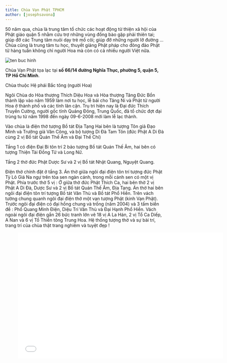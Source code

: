 ```yaml
---
title: Chùa Vạn Phật TPHCM
author: [josephsavona]
---
```


 50 năm qua, chùa là trung tâm tổ chức các hoạt động từ thiện xã hội của Phật giáo quận 5 nhằm cứu trợ những vùng đồng bào gặp phải thiên tai; giúp đỡ các Trung tâm nuôi dạy trẻ mồ côi; giúp đỡ những người lỡ đường  ... Chùa cũng là trung tâm tu học, thuyết giảng Phật pháp cho đông đảo Phật tử hàng tuần không chỉ  người Hoa mà còn có cả nhiều người Việt nữa.    

 ![ten buc hinh](http://giacngo.vn/UserImages/1/2009/08/11/chuavanphatq5_01.jpg "ten buc hinh")

 Chùa Vạn Phật tọa lạc tại **số 66/14 đường Nghĩa Thục, phường 5, quận 5, TP Hồ Chí Minh**.

Chùa thuộc Hệ phái Bắc tông (người Hoa)

Ngôi Chùa do Hòa thượng Thích Diệu Hoa và Hòa thượng Tăng Đức Bổn thành lập vào năm 1959 làm nơi tu học, lễ bái cho Tăng Ni và Phật tử người Hoa ở thành phố và các tỉnh lân cận. Trụ trì hiện nay là Đại đức Thích Truyền Cường, người gốc tỉnh Quảng Đông, Trung Quốc, đã tổ chức đợt đại trùng tu từ năm 1998 đến ngày 09-6-2008 mới làm lễ lạc thành.

Vào chùa là điện thờ tượng Bồ tát Địa Tạng Hai bên là tượng Tôn giả Đạo Minh và Trưởng giả Văn Công, và bộ tượng Di Đà Tam Tôn (đức Phật A Di Đà cùng 2 vị Bồ tát Quán Thế Âm và Đại Thế Chí) 

Tầng 1 có điện Đại Bi tôn trí 2 bảo tượng Bồ tát Quán Thế Âm, hai bên có tượng Thiện Tài Đồng Tử và Long Nữ. 

Tầng 2 thờ đức Phật Dược Sư và 2 vị Bồ tát Nhật Quang, Nguyệt Quang. 

Điện thờ chính đặt ở tầng 3. Án thờ giữa ngôi đại điện tôn trí tượng đức Phật Tỳ Lô Giá Na ngự trên tòa sen ngàn cánh, trong mỗi cánh sen có một vị Phật. Phía trước thờ 5 vị : Ở giữa thờ đức Phật Thích Ca, hai bên thờ 2 vị Phật A Di Đà, Dược Sư và 2 vị Bồ tát Quán Thế Âm, Địa Tạng. Án thờ hai bên ngôi đại điện tôn trí tượng Bồ tát Văn Thù và Bồ tát Phổ Hiền. Trên vách tường chung quanh ngôi đại điện thờ một vạn tượng Phật (kinh Vạn Phật). Trước ngôi đại điện có đại hồng chung và trống (năm 2004) và 3 tấm biển đề : Phổ Quang Minh Điện, Diệu Trí Văn Thù và Đại Hạnh Phổ Hiền. Vách ngoài ngôi đại điện gắn 26 bức tranh lớn vẽ 18 vị A La Hán, 2 vị Tổ Ca Diếp, A Nan và 6 vị Tổ Thiền tông Trung Hoa. Hệ thống tượng thờ và sự bài trí, trang trí của chùa thật trang nghiêm và tuyệt đẹp !

<figure><iframe width="650" height="400" src="//www.youtube-nocookie.com/embed/DzXiM2gWcy0" frameborder="0" allowfullscreen></iframe></figure>
